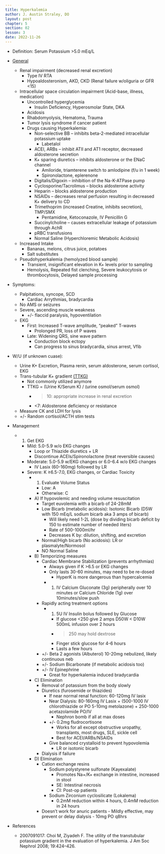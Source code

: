 ```yaml
---
title: Hyperkalemia
author: J. Austin Straley, DO
layout: post
chapter: 5
section: 02
lesson: 3
date: 2022-11-26
---
```


<html>
    <meta charset="UTF-8">
    <meta name="viewport" content="width=device-width, initial-scale=1">
    <link href="{{site.baseurl}}/assets/grid/bootstrap-grid.min.css" rel="stylesheet">
    <link href="{{site.baseurl}}/assets/grid/grid.css" rel="stylesheet">
    <link rel="stylesheet" href="{{site.baseurl}}/assets/gitbook/gitbook-plugin-fontsettings/website.css">
    <link rel="stylesheet" href="{{site.baseurl}}/assets/gitbook/gitbook-plugin-search-pro/search.css">
    <link rel="stylesheet" href="{{site.baseurl}}/assets/gitbook/gitbook-plugin-back-to-top-button/plugin.css">
    <link rel="stylesheet" href="{{site.baseurl}}/assets/gitbook/style.css">
    <link rel="stylesheet" href="{{site.baseurl}}/assets/gitbook/rouge/{{ site.syntax_highlighter_style | default: 'colorful' }}.css">
    <meta name="HandheldFriendly" content="true"/>
    <meta name="viewport" content="width=device-width, initial-scale=1, user-scalable=no">
    <meta name="apple-mobile-web-app-capable" content="yes">
    <meta name="apple-mobile-web-app-status-bar-style" content="black">
    <link rel="apple-touch-icon-precomposed" sizes="152x152" href="{{site.baseurl}}/assets/gitbook/images/apple-touch-icon-precomposed-152.png">
    <link rel="shortcut icon" href="{{site.baseurl}}/{{site.favicon_path}}" type="image/x-icon">
    <style>
        .p {
            color: #B8B8B8;
        }
        .p1 {
            color
        }
    </style>
</html>

-   Definition: Serum Potassium >5.0 mEq/L
-	[General][3]
    -	Renal impairment (decreased renal excretion)
        -	Type IV RTA
        -	Hypoaldosteronism, AKD, CKD (Renal failure w/oliguria or GFR <15)
    -   Intracellular space circulation impairment (Acid-base, illness, medication)
        -	Uncontrolled hyperglycemia
            -	Insulin Deficiency, Hyperosmolar State, DKA
        -	Acidosis
        -	Rhabdomyolysis, Hematoma, Trauma
        -	Tumor lysis syndrome if cancer patient
        -	Drugs causing Hyperkalemia: 
            -	Non-selective BB – inhibits beta-2-mediated intracellular potassium uptake
                -	Labetalol
            -	ACEI, ARBs – inhibit ATII and AT1 receptor, decreased aldosterone secretion
            -	K+ sparing diuretics – inhibits aldosterone or the ENaC channel
                -	Amiloride, triamterene switch to amlodipine (f/u in 1 week)
                -	Spironolactone, eplerenone
            -	Digitalis/Digoxin – inhibition of the Na-K-ATPase pump
            -	Cyclosporine/Tacrolimus – blocks aldosterone activity
            -	Heparin – blocks aldosterone production
            -	NSAIDs – decreases renal perfusion resulting in decreased K+ delivery to CD
            -	Trimethoprim (increased Creatine, inhibits secretion), TMP/SMX
                -	Pentamidine, Ketoconazole, IV Penicillin G
            -	Succinylcholine – causes extracellular leakage of potassium through AchR
            -	pRBC transfusions
            -	Normal Saline (Hyperchloremic Metabolic Acidosis)
    -   Increased Intake
        -   Bananas, melons, citrus juice, potatoes
        -	Salt substitutes
    -	Pseudohyperkalemia (hemolyzed blood sample)
        -	Transient, insignificant elevation in K+ levels prior to sampling
        -	Hemolysis, Repeated fist clenching, Severe leukocytosis or thrombocytosis, Delayed sample processing
-	Symptoms:
    -	Palpitations, syncope, SCD
        -	Cardiac Arrythmias, bradycardia
    -	No AMS or seizures
    -	Severe, ascending muscle weakness
        -	+/- flaccid paralysis, hypoventilation
    -	EKG
        -	First: Increased T-wave amplitude, “peaked” T-waves
            -	Prolonged PR, loss of P waves
        -	Late: Widening QRS, sine wave pattern
            -	Conduction block ectopy
            -	Can progress to sinus bradycardia, sinus arrest, Vfib
-	W/U (if unknown cuase): 
    -   Urine K+ Excretion, Plasma renin, serum aldosterone, serum cortisol, EKG
    -	Trans-tubular K+ gradient [(TTKG)][1]
        -   Not commonly utilized anymore
        -	TTKG = (Urine K/Serum K) / (urine osmol/serum osmol)
            -	>10: appropriate increase in renal excretion
            -	<7: Aldosterone deficiency or resistance
    -	Measure CK and LDH for lysis
    -	+/- Random cortisol/ACTH stim tests
-	Management
    -	1) Get EKG
        -	Mild: 5.0-5.9 w/o EKG changes
            -	Loop or Thiazide diuretics + LR
            -	Discontinue ACEIs/Spironolactone (treat reversible causes)
        -	Moderate: 5.0-5.9 w/EKG changes or 6.0-6.4 w/o EKG changes
            -	IV Lasix (60-160mg) followed by LR
        -	Severe: K ≥6.5-7.0, EKG changes, or Cardiac Toxicity
            -	1) Evaluate Volume Status
                -	Low: A
                -	Otherwise: C
            -	A) If hypovolemic and needing volume resuscitation
                -	Target euvolemia with a bicarb of 24-28mM
                -	Low Bicarb (metabolic acidosis): Isotonic Bicarb (D5W with 150 mEq/L sodium bicarb aka 3 amps of bicarb)
                    -	Will likely need 1-2L (dose by dividing bicarb deficit by 150 to estimate number of needed liters)
                    -	Rate of 500-1000ml/hr
                    -	Decreases K by: dilution, shifting, and excretion
                -	Normal/High bicarb (No acidosis): LR or plasmalyte/Normosol
                -	NO Normal Saline
            -	B) Temporizing measures
                -	Cardiac Membrane Stabilization (prevents arrhythmias)
                    -	Always given if K >6.5 or EKG changes
                    -	Only lasts 30-60 minutes, may need to be re-dosed
                        -	HyperK is more dangerous than hypercalcemia
                    -	1) IV Calcium Gluconate (3g) peripherally over 10 minutes or Calcium Chloride (1g) over 10minutes/slow push
                -	Rapidly acting treatment options
                    -	1) 5U IV Insulin bolus followed by Glucose 
                        -	If glucose <250 give 2 amps D50W < D10W 500mL infusion over 2 hours
                        -	>250 may hold dextrose
                        -	Finger stick glucose for 4-6 hours
                        -	Lasts a few hours
                -	+/- Beta 2 agonists (Albuterol) 10-20mg nebulized, likely continuous neb
                -	+/- Sodium Bicarbonate (if metabolic acidosis too)
                -	+/- IV Epinephrine
                    -	Great for hyperkalemia induced bradycardia
            -	C) Elimination
                -	Removal of potassium from the body slowly
                -	Diuretics (furosemide or thiazides)
                    -	If near normal renal function: 60-120mg IV lasix
                    -	Near Dialysis: 80-160mg IV Lasix + (500-1000 IV chlorothiazide or PO 5-10mg metolazone) + 250-1000 acetazolamide PO/IV
                        -	Nephron bomb if all at max doses
                    -	+/- 0.2mg fludrocortisone
                        -	Works for all except obstructive uropathy, transplants, most drugs, SLE, sickle cell
                        -	Best for ACEI/ARBs/NSAIDs
                    -	Give balanced crystalloid to prevent hypovolemia
                        -	LR or isotonic bicarb
                -	Dialysis if failure
            -	D) Elimination
                -	Cation exchange resins 
                    -	Sodium polystyrene sulfonate (Kayexalate)
                        -	Promotes Na+/K+ exchange in intestine, increased in stool
                        -	SE: Intestinal necrosis
                        -	CI: Post-op patients
                    -	Sodium Zirconium cyclosilicate (Lokalema)
                        -	0.2mM reduction within 4 hours, 0.4mM reduction in 24 hours
                -	Doesn’t work for anuric patients
                        -	Mildly effective, may prevent or delay dialysis
                        -	10mg PO q8hrs

- References
    - 2007091017: Choi M, Ziyadeh F. The utility of the transtubular potassium gradient in the evaluation of hyperkalemia. J Am Soc Nephrol 2008; 19:424–426.

[1]: https://www.mdcalc.com/calc/3944/transtubular-potassium-gradient-ttkg
[2]: https://doi.org/10.1681/ASN.2007091017
[3]: https://doi.org/10.3949/ccjm.84a.17056